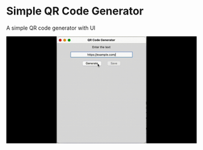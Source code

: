 # Simple QR Code Generator

A simple QR code generator with UI

![QR Code Generator GIF](./QR%20Code%20Generator.gif)